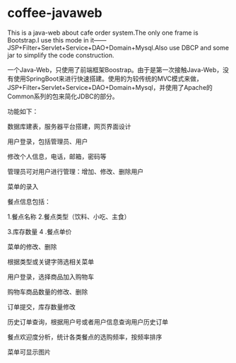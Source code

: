 # coffee-javaweb
This is a java-web about cafe order system.The only one frame is Bootstrap.I use this mode in it——JSP+Filter+Servlet+Service+DAO+Domain+Mysql.Also use DBCP and some jar to simplify the code construction.

一个Java-Web，只使用了前端框架Boostrap。由于是第一次接触Java-Web，没有使用SpringBoot来进行快速搭建。使用的为较传统的MVC模式来做，JSP+Filter+Servlet+Service+DAO+Domain+Mysql，并使用了Apache的Common系列的包来简化JDBC的部分。

功能如下：

数据库建表，服务器平台搭建，网页界面设计

用户登录，包括管理员、用户  

修改个人信息，电话，邮箱，密码等

管理员可对用户进行管理：增加、修改、删除用户

菜单的录入

餐点信息包括：

  1.餐点名称		2.餐点类型（饮料、小吃、主食）
  
  3.库存数量 		4 .餐点单价   
  
菜单的修改、删除

根据类型或关键字筛选相关菜单

用户登录，选择商品加入购物车

购物车商品数量的修改、删除

订单提交，库存数量修改

历史订单查询，根据用户号或者用户信息查询用户历史订单

餐点欢迎度分析，统计各类餐点的选购频率，按频率排序

菜单可显示图片
